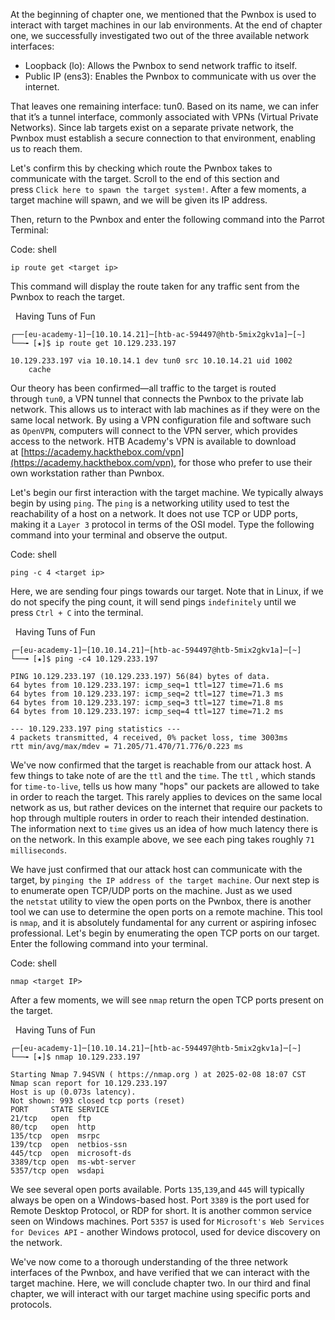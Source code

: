 At the beginning of chapter one, we mentioned that the Pwnbox is used to interact with target machines in our lab environments. At the end of chapter one, we successfully investigated two out of the three available network interfaces:

- Loopback (lo): Allows the Pwnbox to send network traffic to itself.
- Public IP (ens3): Enables the Pwnbox to communicate with us over the internet.

That leaves one remaining interface: tun0. Based on its name, we can infer that it’s a tunnel interface, commonly associated with VPNs (Virtual Private Networks). Since lab targets exist on a separate private network, the Pwnbox must establish a secure connection to that environment, enabling us to reach them.

Let's confirm this by checking which route the Pwnbox takes to communicate with the target. Scroll to the end of this section and press `Click here to spawn the target system!`. After a few moments, a target machine will spawn, and we will be given its IP address.

Then, return to the Pwnbox and enter the following command into the Parrot Terminal:

Code: shell

```shell
ip route get <target ip>
```

This command will display the route taken for any traffic sent from the Pwnbox to reach the target.

  Having Tuns of Fun

```shell-session
┌──[eu-academy-1]─[10.10.14.21]─[htb-ac-594497@htb-5mix2gkv1a]─[~]
└──╼ [★]$ ip route get 10.129.233.197
  
10.129.233.197 via 10.10.14.1 dev tun0 src 10.10.14.21 uid 1002 
    cache 
```

Our theory has been confirmed—all traffic to the target is routed through `tun0`, a VPN tunnel that connects the Pwnbox to the private lab network. This allows us to interact with lab machines as if they were on the same local network. By using a VPN configuration file and software such as `OpenVPN`, computers will connect to the VPN server, which provides access to the network. HTB Academy's VPN is available to download at [https://academy.hackthebox.com/vpn](https://academy.hackthebox.com/vpn), for those who prefer to use their own workstation rather than Pwnbox.

Let's begin our first interaction with the target machine. We typically always begin by using `ping`. The `ping` is a networking utility used to test the reachability of a host on a network. It does not use TCP or UDP ports, making it a `Layer 3` protocol in terms of the OSI model. Type the following command into your terminal and observe the output.

Code: shell

```shell
ping -c 4 <target ip>
```

Here, we are sending four pings towards our target. Note that in Linux, if we do not specify the ping count, it will send pings `indefinitely` until we press `Ctrl + C` into the terminal.

  Having Tuns of Fun

```shell-session
┌─[eu-academy-1]─[10.10.14.21]─[htb-ac-594497@htb-5mix2gkv1a]─[~]
└──╼ [★]$ ping -c4 10.129.233.197
  
PING 10.129.233.197 (10.129.233.197) 56(84) bytes of data.
64 bytes from 10.129.233.197: icmp_seq=1 ttl=127 time=71.6 ms
64 bytes from 10.129.233.197: icmp_seq=2 ttl=127 time=71.3 ms
64 bytes from 10.129.233.197: icmp_seq=3 ttl=127 time=71.8 ms
64 bytes from 10.129.233.197: icmp_seq=4 ttl=127 time=71.2 ms

--- 10.129.233.197 ping statistics ---
4 packets transmitted, 4 received, 0% packet loss, time 3003ms
rtt min/avg/max/mdev = 71.205/71.470/71.776/0.223 ms
```

We've now confirmed that the target is reachable from our attack host. A few things to take note of are the `ttl` and the `time`. The `ttl` , which stands for `time-to-live`, tells us how many "hops" our packets are allowed to take in order to reach the target. This rarely applies to devices on the same local network as us, but rather devices on the internet that require our packets to hop through multiple routers in order to reach their intended destination. The information next to `time` gives us an idea of how much latency there is on the network. In this example above, we see each ping takes roughly `71 milliseconds`.

We have just confirmed that our attack host can communicate with the target, by `pinging the IP address of the target machine`. Our next step is to enumerate open TCP/UDP ports on the machine. Just as we used the `netstat` utility to view the open ports on the Pwnbox, there is another tool we can use to determine the open ports on a remote machine. This tool is `nmap`, and it is absolutely fundamental for any current or aspiring infosec professional. Let's begin by enumerating the open TCP ports on our target. Enter the following command into your terminal.

Code: shell

```shell
nmap <target IP>
```

After a few moments, we will see `nmap` return the open TCP ports present on the target.

  Having Tuns of Fun

```shell-session
┌─[eu-academy-1]─[10.10.14.21]─[htb-ac-594497@htb-5mix2gkv1a]─[~]
└──╼ [★]$ nmap 10.129.233.197
  
Starting Nmap 7.94SVN ( https://nmap.org ) at 2025-02-08 18:07 CST
Nmap scan report for 10.129.233.197
Host is up (0.073s latency).
Not shown: 993 closed tcp ports (reset)
PORT     STATE SERVICE
21/tcp   open  ftp
80/tcp   open  http
135/tcp  open  msrpc
139/tcp  open  netbios-ssn
445/tcp  open  microsoft-ds
3389/tcp open  ms-wbt-server
5357/tcp open  wsdapi
```

We see several open ports available. Ports `135`,`139`,and `445` will typically always be open on a Windows-based host. Port `3389` is the port used for Remote Desktop Protocol, or RDP for short. It is another common service seen on Windows machines. Port `5357` is used for `Microsoft's Web Services for Devices API` - another Windows protocol, used for device discovery on the network.

We've now come to a thorough understanding of the three network interfaces of the Pwnbox, and have verified that we can interact with the target machine. Here, we will conclude chapter two. In our third and final chapter, we will interact with our target machine using specific ports and protocols.